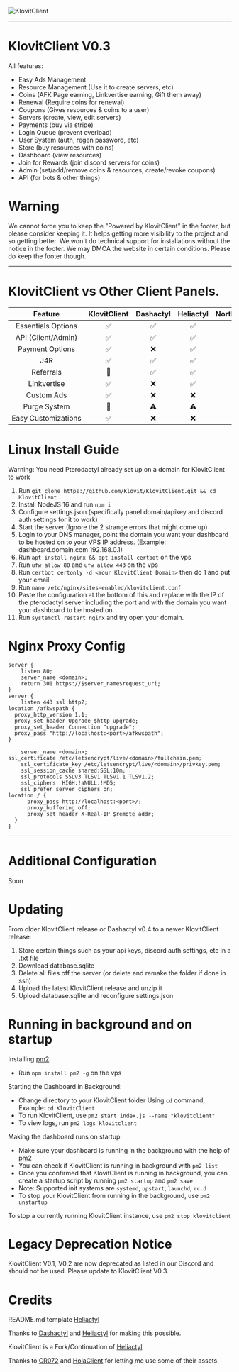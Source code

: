 ![KlovitClient]()

<hr>

# KlovitClient V0.3

All features:
- Easy Ads Management
- Resource Management (Use it to create servers, etc)
- Coins (AFK Page earning, Linkvertise earning, Gift them away)
- Renewal (Require coins for renewal)
- Coupons (Gives resources & coins to a user)
- Servers (create, view, edit servers)
- Payments (buy via stripe)
- Login Queue (prevent overload)
- User System (auth, regen password, etc)
- Store (buy resources with coins)
- Dashboard (view resources)
- Join for Rewards (join discord servers for coins)
- Admin (set/add/remove coins & resources, create/revoke coupons)
- API (for bots & other things)

# Warning

We cannot force you to keep the "Powered by KlovitClient" in the footer, but please consider keeping it. It helps getting more visibility to the project and so getting better. We won't do technical support for installations without the notice in the footer. We may DMCA the website in certain conditions.
Please do keep the footer though.
<hr>

# KlovitClient vs Other Client Panels.

| Feature | KlovitClient | Dashactyl | Heliactyl | NorthClient  | HolaClient | Meteor | 
| :---:   | :---: | :---: | :--: | :--: | :--: | :--: |
| Essentials Options | ✅|✅|✅|✅|✅|✅|
| API (Client/Admin) |✅|✅|✅|✅|✅| ✅|
| Payment Options | ✅|❌|✅|✅|✅|✅|
| J4R | ✅|✅|✅|✅|✅|✅|
| Referrals |🔄|✅|✅|✅|✅|✅|
| Linkvertise | ✅|❌|✅|✅|✅|✅|
| Custom Ads | ✅|❌|❌|✅|✅|✅|
| Purge System | 🔄|⚠️|⚠️|⚠️|✅|✅|
| Easy Customizations | ✅|❌|❌|❌|❌|⚠️|


# Linux Install Guide

Warning: You need Pterodactyl already set up on a domain for KlovitClient to work
1. Run `git clone https://github.com/Klovit/KlovitClient.git && cd KlovitClient`
2. Install NodeJS 16 and run `npm i`
3. Configure settings.json (specifically panel domain/apikey and discord auth settings for it to work)
4. Start the server (Ignore the 2 strange errors that might come up)
5. Login to your DNS manager, point the domain you want your dashboard to be hosted on to your VPS IP address. (Example: dashboard.domain.com 192.168.0.1)
6. Run `apt install nginx && apt install certbot` on the vps
7. Run `ufw allow 80` and `ufw allow 443` on the vps
8. Run `certbot certonly -d <Your KlovitClient Domain>` then do 1 and put your email
9. Run `nano /etc/nginx/sites-enabled/klovitclient.conf`
10. Paste the configuration at the bottom of this and replace with the IP of the pterodactyl server including the port and with the domain you want your dashboard to be hosted on.
11. Run `systemctl restart nginx` and try open your domain.

# Nginx Proxy Config
```Nginx
server {
    listen 80;
    server_name <domain>;
    return 301 https://$server_name$request_uri;
}
server {
    listen 443 ssl http2;
location /afkwspath {
  proxy_http_version 1.1;
  proxy_set_header Upgrade $http_upgrade;
  proxy_set_header Connection "upgrade";
  proxy_pass "http://localhost:<port>/afkwspath";
}
    
    server_name <domain>;
ssl_certificate /etc/letsencrypt/live/<domain>/fullchain.pem;
    ssl_certificate_key /etc/letsencrypt/live/<domain>/privkey.pem;
    ssl_session_cache shared:SSL:10m;
    ssl_protocols SSLv3 TLSv1 TLSv1.1 TLSv1.2;
    ssl_ciphers  HIGH:!aNULL:!MD5;
    ssl_prefer_server_ciphers on;
location / {
      proxy_pass http://localhost:<port>/;
      proxy_buffering off;
      proxy_set_header X-Real-IP $remote_addr;
  }
}
```

<hr>

# Additional Configuration

Soon

# Updating 

From older KlovitClient release or Dashactyl v0.4 to a newer KlovitClient release:
1. Store certain things such as your api keys, discord auth settings, etc in a .txt file
2. Download database.sqlite 
3. Delete all files off the server (or delete and remake the folder if done in ssh)
4. Upload the latest KlovitClient release and unzip it
5. Upload database.sqlite and reconfigure settings.json

# Running in background and on startup
Installing [pm2](https://github.com/Unitech/pm2):
- Run `npm install pm2 -g` on the vps

Starting the Dashboard in Background:
- Change directory to your KlovitClient folder Using `cd` command, Example: `cd KlovitClient` 
- To run KlovitClient, use `pm2 start index.js --name "klovitclient"`
- To view logs, run `pm2 logs klovitclient`

Making the dashboard runs on startup:
- Make sure your dashboard is running in the background with the help of [pm2](https://github.com/Unitech/pm2)
- You can check if KlovitClient is running in background with `pm2 list`
- Once you confirmed that KlovitClient is running in background, you can create a startup script by running `pm2 startup` and `pm2 save`
- Note: Supported init systems are `systemd`, `upstart`, `launchd`, `rc.d`
- To stop your KlovitClient from running in the background, use `pm2 unstartup`

To stop a currently running KlovitClient instance, use `pm2 stop klovitclient`

# Legacy Deprecation Notice

KlovitClient V0.1, V0.2 are now deprecated as listed in our Discord and should not be used.
Please update to KlovitClient V0.3.

# Credits
README.md template [Heliactyl](https://sryden.com)

Thanks to [Dashactyl](https://github.com/Votion-development/Dashactyl) and [Heliactyl](https://sryden.com) for making this possible.

KlovitClient is a Fork/Continuation of [Heliactyl](https://sryden.com)

Thanks to [CR072](https://github.com/cr072) and [HolaClient](https://holaclient.tech) for letting me use some of their assets.
